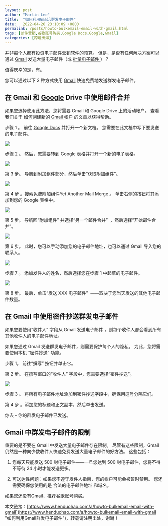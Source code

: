 ```yaml
---
layout: post  
author: "Martin Lee"  
title:  "如何利用Gmail群发电子邮件"  
date:   2022-04-26 23:10:09 +0800  
permalink: /posts/howto-bulkemail-email-with-gmail.html  
tags: [邮件营销,谷歌账号购买,Google Docs,Google,Gmail]  
categories: [跨境出海]  
---
```

并非每个人都有投资电子[邮件营销](https://www.henduohao.com/tag/email-marketing "EDM营销（Email Direct Marketing）也即：Email营销、电子邮件营销。EDM有多种用途，可以发送电子广告、产品信息、销售信息、市场调查、市场推广活动信息等。")软件的预算。 但是，是否有任何解决方案可以通过 [Gmail](https://www.henduohao.com/tag/gmail "Gmail是Google的免费网络邮件服务，也是世界上用户量最多的邮箱。") 发送大量电子邮件（或 [批量电子邮件 ](https://www.henduohao.com/a/best-free-bulkemail-providers)）？

值得庆幸的是，有。

您可以通过以下 2 种方式使用 [Gmail](https://www.henduohao.com/tag/gmail "Gmail是Google的免费网络邮件服务，也是世界上用户量最多的邮箱。") 快速免费地发送群发电子邮件。

## 在 Gmail 和 [Google](https://www.henduohao.com/tag/google "Google（中文譯名：谷歌）為Alphabet（字母控股）的子公司，业务范围涵盖互联网广告、互联网搜索、云计算等领域，全球最大的搜索引擎。") Drive 中使用邮件合并

如果您选择使用此方法，您将需要 Gmail 和 Google Drive 上的活动帐户。 查看我们关于 [如何创建新的 Gmail 帐户 ](https://www.henduohao.com/a/register-a-gmail)的文章以获得帮助。

步骤 1 。 前往 [Google Docs](https://www.henduohao.com/tag/google-docs "Google Docs是一套在线办公软件，包括在线文档、表格和演示文稿。") 并打开一个新文档。 您需要在此文档中写下要发送的电子邮件。

![](https://p3-juejin.byteimg.com/tos-cn-i-k3u1fbpfcp/7b1086aadb314b59b57c07c3e2eabed3~tplv-k3u1fbpfcp-zoom-1.image)

步骤 2 。 然后，您需要转到 Google 表格并打开一个新的电子表格。

![](https://p3-juejin.byteimg.com/tos-cn-i-k3u1fbpfcp/a664248819324ebf8787ee384991c57d~tplv-k3u1fbpfcp-zoom-1.image)

第 3 步。 导航到附加组件部分，然后单击“获取附加组件”。

![](https://p3-juejin.byteimg.com/tos-cn-i-k3u1fbpfcp/669918419714450ba948a4fffe2e7e6f~tplv-k3u1fbpfcp-zoom-1.image)

第 4 步 。搜索免费附加组件Yet Another Mail Merge 。 单击右侧的按钮将其添加到您的 Google 表格中。

![](https://p3-juejin.byteimg.com/tos-cn-i-k3u1fbpfcp/fefc260751be47bda629820dbc20c5b9~tplv-k3u1fbpfcp-zoom-1.image)

第 5 步。 导航回“附加组件” 并选择“另一个邮件合并”  ，然后选择“开始邮件合并”。

![](https://p3-juejin.byteimg.com/tos-cn-i-k3u1fbpfcp/698d9d1f8de5487498882c5ce4fcd8ab~tplv-k3u1fbpfcp-zoom-1.image)

第 6 步。 此时，您可以手动添加您的电子邮件地址，也可以通过 Gmail 导入您的联系人。

![](https://p3-juejin.byteimg.com/tos-cn-i-k3u1fbpfcp/9fc6822a21f7412893b998b8b5d1f3dc~tplv-k3u1fbpfcp-zoom-1.image)

步骤 7 。 添加发件人的姓名，然后选择您在步骤 1 中起草的电子邮件。

![](https://p3-juejin.byteimg.com/tos-cn-i-k3u1fbpfcp/3608c492333c473bae541057b080bc53~tplv-k3u1fbpfcp-zoom-1.image)

第 8 步。 最后，单击“发送 XXX 电子邮件”  ——取决于您当天发送的其他电子邮件数量。

## 在 Gmail 中使用密件抄送群发电子邮件

如果您要使用“收件人” 字段从 Gmail 发送电子邮件 ，则每个收件人都会看到所有其他收件人的电子邮件地址。

如果您通过 Gmail 发送群发电子邮件，则需要保护每个人的隐私。 为此，您将需要使用本机 “密件抄送” 功能。

步骤 1。 前往“撰写” 按钮并单击它。

第 2 步。 在撰写窗口的“收件人” 字段中，您需要选择“密件抄送”。

![](https://p3-juejin.byteimg.com/tos-cn-i-k3u1fbpfcp/80b1142a9c33481388313060e6b55037~tplv-k3u1fbpfcp-zoom-1.image)

步骤 3 。 将所有电子邮件地址添加到密件抄送字段中，确保用逗号分隔它们。

第 4 步 。添加您的标题和正文副本，然后单击发送。

你去 - 你的群发电子邮件已发送。

## Gmail 中群发电子邮件的限制

重要的是不要在 Gmail 中发送大量电子邮件存在限制。 尽管有这些限制，Gmail 仍然是一种向少数收件人快速免费发送大量电子邮件的好方法。 这些包括：

1. 您每天只能发送 500 封电子邮件——一旦您达到 500 封电子邮件，您将不得不等待 24 小时才能发送更多。

2. 可送达性问题：如果您不遵守发件人指南，您的帐户可能会被暂时禁用。 您还需要确保您使用的是 合法的电子邮件地址 和域名。




如果您还没有Gmail，推荐[谷歌账号购买](https://www.henduohao.com/tag/buy-google-account "Gmail邮箱购买 谷歌邮箱购买 Gmail购买 Google账号购买")。

本文链接：[https://www.henduohao.com/a/howto-bulkemail-email-with-gmail](https://www.henduohao.com/a/howto-bulkemail-email-with-gmail "如何利用Gmail群发电子邮件")，转载请注明出处，谢谢！